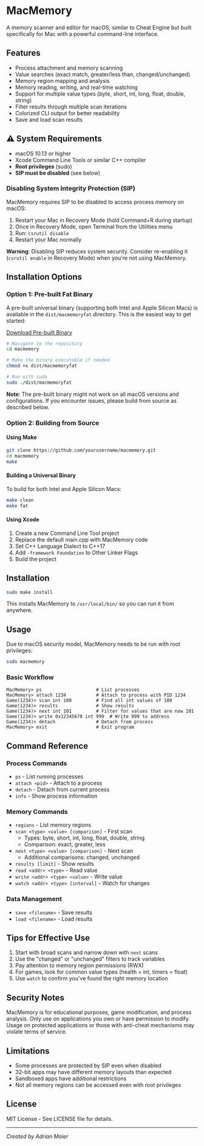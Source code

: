 # MacMemory

A memory scanner and editor for macOS, similar to Cheat Engine but built specifically for Mac with a powerful command-line interface.

## Features

- Process attachment and memory scanning
- Value searches (exact match, greater/less than, changed/unchanged)
- Memory region mapping and analysis
- Memory reading, writing, and real-time watching
- Support for multiple value types (byte, short, int, long, float, double, string)
- Filter results through multiple scan iterations
- Colorized CLI output for better readability
- Save and load scan results

## ⚠️ System Requirements

- macOS 10.13 or higher
- Xcode Command Line Tools or similar C++ compiler
- **Root privileges** (sudo)
- **SIP must be disabled** (see below)

### Disabling System Integrity Protection (SIP)

MacMemory requires SIP to be disabled to access process memory on macOS:

1. Restart your Mac in Recovery Mode (hold Command+R during startup)
2. Once in Recovery Mode, open Terminal from the Utilities menu
3. Run: `csrutil disable`
4. Restart your Mac normally

**Warning**: Disabling SIP reduces system security. Consider re-enabling it (`csrutil enable` in Recovery Mode) when you're not using MacMemory.

## Installation Options

### Option 1: Pre-built Fat Binary

A pre-built universal binary (supporting both Intel and Apple Silicon Macs) is available in the `dist/macmemoryfat` directory. This is the easiest way to get started:

[Download Pre-built Binary](dist/macmemoryfat)

```bash
# Navigate to the repository
cd macmemory

# Make the binary executable if needed
chmod +x dist/macmemoryfat

# Run with sudo
sudo ./dist/macmemoryfat
```

**Note**: The pre-built binary might not work on all macOS versions and configurations. If you encounter issues, please build from source as described below.

### Option 2: Building from Source

#### Using Make

```bash
git clone https://github.com/yourusername/macmemory.git
cd macmemory
make
```

#### Building a Universal Binary

To build for both Intel and Apple Silicon Macs:

```bash
make clean
make fat
```

#### Using Xcode

1. Create a new Command Line Tool project
2. Replace the default main.cpp with MacMemory code
3. Set C++ Language Dialect to C++17
4. Add `-framework Foundation` to Other Linker Flags
5. Build the project

## Installation

```bash
sudo make install
```

This installs MacMemory to `/usr/local/bin/` so you can run it from anywhere.

## Usage

Due to macOS security model, MacMemory needs to be run with root privileges:

```bash
sudo macmemory
```

### Basic Workflow

```
MacMemory> ps                    # List processes
MacMemory> attach 1234           # Attach to process with PID 1234
Game(1234)> scan int 100         # Find all int values of 100
Game(1234)> results              # Show results
Game(1234)> next int 101         # Filter for values that are now 101
Game(1234)> write 0x12345678 int 999  # Write 999 to address
Game(1234)> detach               # Detach from process
MacMemory> exit                  # Exit program
```

## Command Reference

### Process Commands
- `ps` - List running processes
- `attach <pid>` - Attach to a process
- `detach` - Detach from current process
- `info` - Show process information

### Memory Commands
- `regions` - List memory regions
- `scan <type> <value> [comparison]` - First scan
  - Types: byte, short, int, long, float, double, string
  - Comparison: exact, greater, less
- `next <type> <value> [comparison]` - Next scan
  - Additional comparisons: changed, unchanged
- `results [limit]` - Show results
- `read <addr> <type>` - Read value
- `write <addr> <type> <value>` - Write value
- `watch <addr> <type> [interval]` - Watch for changes

### Data Management
- `save <filename>` - Save results
- `load <filename>` - Load results

## Tips for Effective Use

1. Start with broad scans and narrow down with `next` scans
2. Use the "changed" or "unchanged" filters to track variables
3. Pay attention to memory region permissions (RWX)
4. For games, look for common value types (health = int, timers = float)
5. Use `watch` to confirm you've found the right memory location

## Security Notes

MacMemory is for educational purposes, game modification, and process analysis. Only use on applications you own or have permission to modify. Usage on protected applications or those with anti-cheat mechanisms may violate terms of service.

## Limitations

- Some processes are protected by SIP even when disabled
- 32-bit apps may have different memory layouts than expected
- Sandboxed apps have additional restrictions
- Not all memory regions can be accessed even with root privileges

## License

MIT License - See LICENSE file for details.

---

*Created by Adrian Maier*